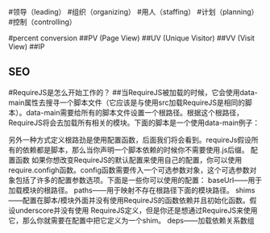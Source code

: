 #领导（leading）
#组织（organizing）
#用人（staffing）
#计划（planning）
#控制（controlling）

#percent conversion
##PV (Page View)
##UV (Unique Visitor)
##VV (Visit View)
##IP
## SEO

#RequireJS是怎么开始工作的？
##当RequireJS被加载的时候，它会使用data-main属性去搜寻一个脚本文件（它应该是与使用src加载RequireJS是相同的脚本）。data-main需要给所有的脚本文件设置一个根路径。根据这个根路径，RequireJS将会去加载所有相关的模块。下面的脚本是一个使用data-main例子：
<script src="scripts/require.js" data-main="scripts/app.js"></script>
另外一种方式定义根路劲是使用配置函数，后面我们将会看到。requireJs假设所有的依赖都是脚本，那么当你声明一个脚本依赖的时候你不需要使用.js后缀。
配置函数
如果你想改变RequireJS的默认配置来使用自己的配置，你可以使用require.configh函数。config函数需要传入一个可选参数对象，这个可选参数对象包括了许多的配置参数选项。下面是一些你可以使用的配置：
baseUrl——用于加载模块的根路径。
paths——用于映射不存在根路径下面的模块路径。
shims——配置在脚本/模块外面并没有使用RequireJS的函数依赖并且初始化函数。假设underscore并没有使用  RequireJS定义，但是你还是想通过RequireJS来使用它，那么你就需要在配置中把它定义为一个shim。
deps——加载依赖关系数组

